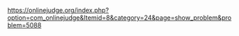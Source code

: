 https://onlinejudge.org/index.php?option=com_onlinejudge&Itemid=8&category=24&page=show_problem&problem=5088
